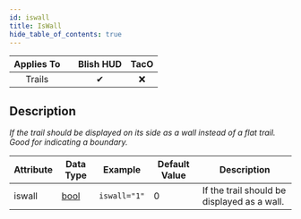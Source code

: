 ```yaml
---
id: iswall
title: IsWall
hide_table_of_contents: true
---
```


| Applies To | | Blish HUD | TacO |
|-|-|-|-|
| <center>Trails</center> | | <center>✔</center> | <center>❌</center> |

## Description

*If the trail should be displayed on its side as a wall instead of a flat trail.  Good for indicating a boundary.*

| Attribute | Data Type | Example | Default Value | Description |
|-|-|-|-|-|
| iswall | [bool](../datatypes/bool) | `iswall="1"` | 0 | If the trail should be displayed as a wall. |